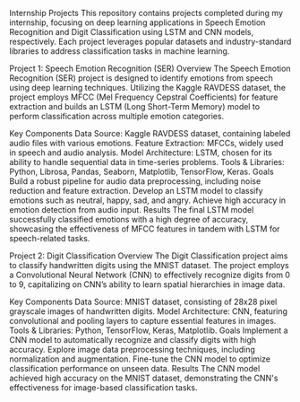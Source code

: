 Internship Projects
This repository contains projects completed during my internship, focusing on deep learning applications in Speech Emotion Recognition and Digit Classification using LSTM and CNN models, respectively. Each project leverages popular datasets and industry-standard libraries to address classification tasks in machine learning.

Project 1: Speech Emotion Recognition (SER)
Overview
The Speech Emotion Recognition (SER) project is designed to identify emotions from speech using deep learning techniques. Utilizing the Kaggle RAVDESS dataset, the project employs MFCC (Mel Frequency Cepstral Coefficients) for feature extraction and builds an LSTM (Long Short-Term Memory) model to perform classification across multiple emotion categories.

Key Components
Data Source: Kaggle RAVDESS dataset, containing labeled audio files with various emotions.
Feature Extraction: MFCCs, widely used in speech and audio analysis.
Model Architecture: LSTM, chosen for its ability to handle sequential data in time-series problems.
Tools & Libraries: Python, Librosa, Pandas, Seaborn, Matplotlib, TensorFlow, Keras.
Goals
Build a robust pipeline for audio data preprocessing, including noise reduction and feature extraction.
Develop an LSTM model to classify emotions such as neutral, happy, sad, and angry.
Achieve high accuracy in emotion detection from audio input.
Results
The final LSTM model successfully classified emotions with a high degree of accuracy, showcasing the effectiveness of MFCC features in tandem with LSTM for speech-related tasks.

Project 2: Digit Classification
Overview
The Digit Classification project aims to classify handwritten digits using the MNIST dataset. The project employs a Convolutional Neural Network (CNN) to effectively recognize digits from 0 to 9, capitalizing on CNN’s ability to learn spatial hierarchies in image data.

Key Components
Data Source: MNIST dataset, consisting of 28x28 pixel grayscale images of handwritten digits.
Model Architecture: CNN, featuring convolutional and pooling layers to capture essential features in images.
Tools & Libraries: Python, TensorFlow, Keras, Matplotlib.
Goals
Implement a CNN model to automatically recognize and classify digits with high accuracy.
Explore image data preprocessing techniques, including normalization and augmentation.
Fine-tune the CNN model to optimize classification performance on unseen data.
Results
The CNN model achieved high accuracy on the MNIST dataset, demonstrating the CNN's effectiveness for image-based classification tasks.
